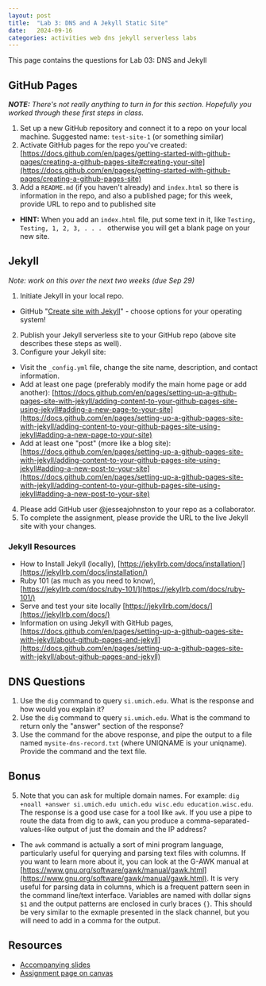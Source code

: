 ```yaml
---
layout: post
title:  "Lab 3: DNS and A Jekyll Static Site"
date:   2024-09-16
categories: activities web dns jekyll serverless labs
---
```



This page contains the questions for Lab 03: DNS and Jekyll

## GitHub Pages

_**NOTE:** There's not really anything to turn in for this section. Hopefully you worked through these first steps in class._

1. Set up a new GitHub repository and connect it to a repo on your local machine. Suggested name: `test-site-1` (or something similar)
2. Activate GitHub pages for the repo you've created: [https://docs.github.com/en/pages/getting-started-with-github-pages/creating-a-github-pages-site#creating-your-site](https://docs.github.com/en/pages/getting-started-with-github-pages/creating-a-github-pages-site)
3. Add a `README.md` (if you haven't already) and `index.html` so there is information in the repo, and also a published page; for this week, provide URL to repo and to published site
  * **HINT:** When you add an `index.html` file, put some text in it, like `Testing, Testing, 1, 2, 3, . . . ` otherwise you will get a blank page on your new site. 

## Jekyll

_Note: work on this over the next two weeks (due Sep 29)_

1. Initiate Jekyll in your local repo.
  * GitHub "[Create site with Jekyll](https://docs.github.com/en/pages/setting-up-a-github-pages-site-with-jekyll/creating-a-github-pages-site-with-jekyll)" - choose options for your operating system!
2. Publish your Jekyll serverless site to your GitHub repo (above site describes these steps as well).
3. Configure your Jekyll site:
  * Visit the `_config.yml` file, change the site name, description, and contact information.
  * Add at least one page (preferably modify the main home page or add another): [https://docs.github.com/en/pages/setting-up-a-github-pages-site-with-jekyll/adding-content-to-your-github-pages-site-using-jekyll#adding-a-new-page-to-your-site](https://docs.github.com/en/pages/setting-up-a-github-pages-site-with-jekyll/adding-content-to-your-github-pages-site-using-jekyll#adding-a-new-page-to-your-site)
  * Add at least one "post" (more like a blog site): [https://docs.github.com/en/pages/setting-up-a-github-pages-site-with-jekyll/adding-content-to-your-github-pages-site-using-jekyll#adding-a-new-post-to-your-site](https://docs.github.com/en/pages/setting-up-a-github-pages-site-with-jekyll/adding-content-to-your-github-pages-site-using-jekyll#adding-a-new-post-to-your-site)
4. Please add GitHub user @jesseajohnston to your repo as a collaborator. 
5. To complete the assignment, please provide the URL to the live Jekyll site with your changes.

### Jekyll Resources
  
  * How to Install Jekyll (locally), [https://jekyllrb.com/docs/installation/](https://jekyllrb.com/docs/installation/)
  * Ruby 101 (as much as you need to know), [https://jekyllrb.com/docs/ruby-101/](https://jekyllrb.com/docs/ruby-101/)
  * Serve and test your site locally [https://jekyllrb.com/docs/](https://jekyllrb.com/docs/)
  * Information on using Jekyll with GitHub pages, [https://docs.github.com/en/pages/setting-up-a-github-pages-site-with-jekyll/about-github-pages-and-jekyll](https://docs.github.com/en/pages/setting-up-a-github-pages-site-with-jekyll/about-github-pages-and-jekyll)

## DNS Questions

1. Use the `dig` command to query `si.umich.edu`. What is the response and how would you explain it?
2. Use the `dig` command to query `si.umich.edu`. What is the command to return only the "answer" section of the response?  
3. Use the command for the above response, and pipe the output to a file named `mysite-dns-record.txt` (where UNIQNAME is your uniqname). Provide the command and the text file.

## Bonus

5. Note that you can ask for multiple domain names. For example: `dig +noall +answer si.umich.edu umich.edu wisc.edu education.wisc.edu`. The response is a good use case for a tool like `awk`. If you use a pipe to route the data from dig to awk, can you produce a comma-separated-values-like output of just the domain and the IP address? 
  * The `awk` command is actually a sort of mini program language, particularly useful for querying and parsing text files with columns. If you want to learn more about it, you can look at the G-AWK manual at [https://www.gnu.org/software/gawk/manual/gawk.html](https://www.gnu.org/software/gawk/manual/gawk.html). It is very useful for parsing data in columns, which is a frequent pattern seen in the command line/text interface. Variables are named with dollar signs `$1` and the output patterns are enclosed in curly braces `{}`. This should be very similar to the exmaple presented in the slack channel, but you will need to add in a comma for the output.

## Resources

* [Accompanying slides][slides]
* [Assignment page on canvas][canvas-link]

[slides]: https://docs.google.com/presentation/d/1iSu3lnByhIsORFVL93oMJ-zAog23SaKpj_bo5VA4V70/edit?usp=sharing
[canvas-link]: https://umich.instructure.com/courses/698670/assignments/2472580
